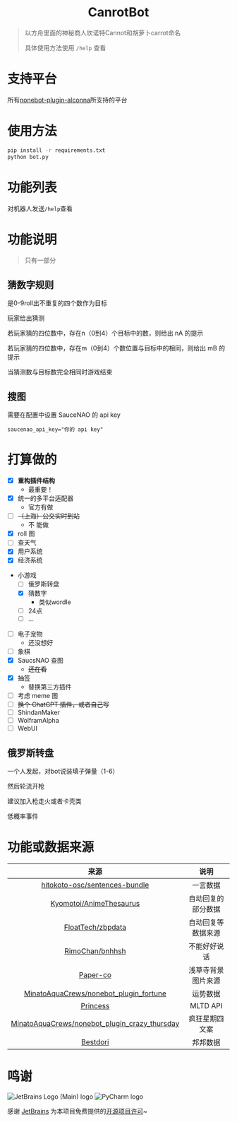 <div align="center">

# CanrotBot

</div>

> 以方舟里面的神秘商人坎诺特Cannot和胡萝卜carrot命名
>
> 具体使用方法使用 `/help` 查看

# 支持平台

所有[nonebot-plugin-alconna](https://github.com/nonebot/plugin-alconna)所支持的平台

# 使用方法

```bash
pip install -r requirements.txt
python bot.py
```

# 功能列表

对机器人发送`/help`查看

# 功能说明

> 只有一部分

## 猜数字规则

是0-9roll出不重复的四个数作为目标

玩家给出猜测

若玩家猜的四位数中，存在n（0到4）个目标中的数，则给出 nA 的提示

若玩家猜的四位数中，存在m（0到4）个数位置与目标中的相同，则给出 mB 的提示

当猜测数与目标数完全相同时游戏结束

## 搜图

需要在配置中设置 SauceNAO 的 api key

```
saucenao_api_key="你的 api key"
```

# 打算做的

- [x] **重构插件结构**
  - 最重要！
- [x] 统一的多平台适配器
  - 官方有做
- [ ] ~~（上海）公交实时到站~~
  - 不    能做
- [x] roll 图
- [ ] 查天气
- [x] 用户系统
- [x] 经济系统
- 小游戏
  - [ ] 俄罗斯转盘
  - [x] 猜数字
    - 类似wordle
  - [ ] 24点
  - [ ] ...
- [ ] 电子宠物
  - 还没想好
- [ ] 象棋
- [x] SaucsNAO 查图
  - ~~还在看~~
- [x] 抽签
  - 替换第三方插件
- [ ] 考虑 meme 图
- [ ] ~~换个 ChatGPT 插件，或者自己写~~
- [ ] ShindanMaker
- [ ] WolframAlpha
- [ ] WebUI

## 俄罗斯转盘

一个人发起，对bot说装填子弹量（1-6）

然后轮流开枪

建议加入枪走火或者卡壳类

低概率事件

# 功能或数据来源

| 来源 | 说明 |
|:-:|:-:|
| [hitokoto-osc/sentences-bundle](https://github.com/hitokoto-osc/sentences-bundle) |   一言数据    |
| [Kyomotoi/AnimeThesaurus](https://github.com/Kyomotoi/AnimeThesaurus) | 自动回复的部分数据 |
| [FloatTech/zbpdata](https://github.com/FloatTech/zbpdata) | 自动回复等数据来源 |
| [RimoChan/bnhhsh](https://github.com/RimoChan/bnhhsh) |  不能好好说话   |
| [Paper-co](https://free-paper-texture.com/japanese-paper-texture-2/) | 浅草寺背景图片来源 |
| [MinatoAquaCrews/nonebot_plugin_fortune](https://github.com/MinatoAquaCrews/nonebot_plugin_fortune) |   运势数据    |
| [Princess](https://api.matsurihi.me/docs/) | MLTD API  |
| [MinatoAquaCrews/nonebot_plugin_crazy_thursday](https://github.com/MinatoAquaCrews/nonebot_plugin_crazy_thursday) |  疯狂星期四文案  |
| [Bestdori](https://bestdori.com/) | 邦邦数据 |

# 鸣谢

![JetBrains Logo (Main) logo](https://resources.jetbrains.com/storage/products/company/brand/logos/jb_beam.svg)
![PyCharm logo](https://resources.jetbrains.com/storage/products/company/brand/logos/PyCharm_icon.svg)

感谢 [JetBrains](https://www.jetbrains.com/) 为本项目免费提供的[开源项目许可](https://jb.gg/OpenSourceSupport)~
